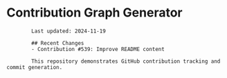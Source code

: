 # Contribution Graph Generator
            
            Last updated: 2024-11-19
            
            ## Recent Changes
            - Contribution #539: Improve README content
            
            This repository demonstrates GitHub contribution tracking and commit generation.
        